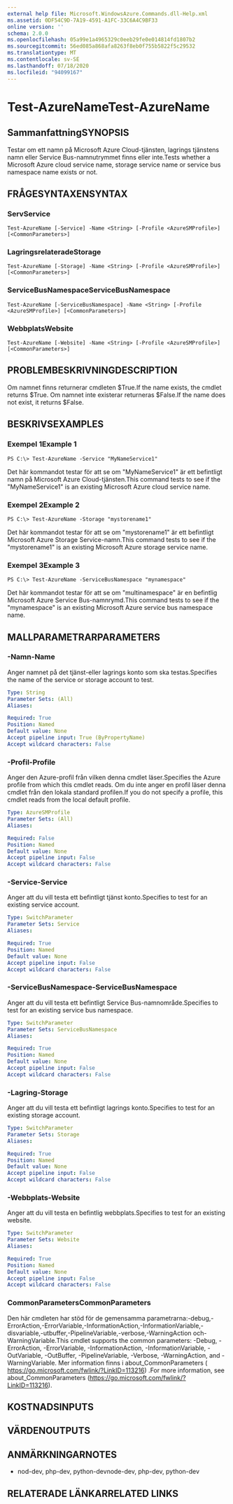 ```yaml
---
external help file: Microsoft.WindowsAzure.Commands.dll-Help.xml
ms.assetid: 0DF54C9D-7A19-4591-A1FC-33C6A4C9BF33
online version: ''
schema: 2.0.0
ms.openlocfilehash: 05a99e1a4965329c0eeb29fe0e014814fd1807b2
ms.sourcegitcommit: 56ed085a868afa8263f8eb0f755b5822f5c29532
ms.translationtype: MT
ms.contentlocale: sv-SE
ms.lasthandoff: 07/18/2020
ms.locfileid: "94099167"
---
```

# <span data-ttu-id="bb0ae-101">Test-AzureName</span><span class="sxs-lookup"><span data-stu-id="bb0ae-101">Test-AzureName</span></span>

## <span data-ttu-id="bb0ae-102">Sammanfattning</span><span class="sxs-lookup"><span data-stu-id="bb0ae-102">SYNOPSIS</span></span>
<span data-ttu-id="bb0ae-103">Testar om ett namn på Microsoft Azure Cloud-tjänsten, lagrings tjänstens namn eller Service Bus-namnutrymmet finns eller inte.</span><span class="sxs-lookup"><span data-stu-id="bb0ae-103">Tests whether a Microsoft Azure cloud service name, storage service name or service bus namespace name exists or not.</span></span>

## <span data-ttu-id="bb0ae-104">FRÅGESYNTAXEN</span><span class="sxs-lookup"><span data-stu-id="bb0ae-104">SYNTAX</span></span>

### <span data-ttu-id="bb0ae-105">Serv</span><span class="sxs-lookup"><span data-stu-id="bb0ae-105">Service</span></span>
```
Test-AzureName [-Service] -Name <String> [-Profile <AzureSMProfile>] [<CommonParameters>]
```

### <span data-ttu-id="bb0ae-106">Lagringsrelaterade</span><span class="sxs-lookup"><span data-stu-id="bb0ae-106">Storage</span></span>
```
Test-AzureName [-Storage] -Name <String> [-Profile <AzureSMProfile>] [<CommonParameters>]
```

### <span data-ttu-id="bb0ae-107">ServiceBusNamespace</span><span class="sxs-lookup"><span data-stu-id="bb0ae-107">ServiceBusNamespace</span></span>
```
Test-AzureName [-ServiceBusNamespace] -Name <String> [-Profile <AzureSMProfile>] [<CommonParameters>]
```

### <span data-ttu-id="bb0ae-108">Webbplats</span><span class="sxs-lookup"><span data-stu-id="bb0ae-108">Website</span></span>
```
Test-AzureName [-Website] -Name <String> [-Profile <AzureSMProfile>] [<CommonParameters>]
```

## <span data-ttu-id="bb0ae-109">PROBLEMBESKRIVNING</span><span class="sxs-lookup"><span data-stu-id="bb0ae-109">DESCRIPTION</span></span>
<span data-ttu-id="bb0ae-110">Om namnet finns returnerar cmdleten $True.</span><span class="sxs-lookup"><span data-stu-id="bb0ae-110">If the name exists, the cmdlet returns $True.</span></span>
<span data-ttu-id="bb0ae-111">Om namnet inte existerar returneras $False.</span><span class="sxs-lookup"><span data-stu-id="bb0ae-111">If the name does not exist, it returns $False.</span></span>

## <span data-ttu-id="bb0ae-112">BESKRIVS</span><span class="sxs-lookup"><span data-stu-id="bb0ae-112">EXAMPLES</span></span>

### <span data-ttu-id="bb0ae-113">Exempel 1</span><span class="sxs-lookup"><span data-stu-id="bb0ae-113">Example 1</span></span>
```
PS C:\> Test-AzureName -Service "MyNameService1"
```

<span data-ttu-id="bb0ae-114">Det här kommandot testar för att se om "MyNameService1" är ett befintligt namn på Microsoft Azure Cloud-tjänsten.</span><span class="sxs-lookup"><span data-stu-id="bb0ae-114">This command tests to see if the "MyNameService1" is an existing Microsoft Azure cloud service name.</span></span>

### <span data-ttu-id="bb0ae-115">Exempel 2</span><span class="sxs-lookup"><span data-stu-id="bb0ae-115">Example 2</span></span>
```
PS C:\> Test-AzureName -Storage "mystorename1"
```

<span data-ttu-id="bb0ae-116">Det här kommandot testar för att se om "mystorename1" är ett befintligt Microsoft Azure Storage Service-namn.</span><span class="sxs-lookup"><span data-stu-id="bb0ae-116">This command tests to see if the "mystorename1" is an existing Microsoft Azure storage service name.</span></span>

### <span data-ttu-id="bb0ae-117">Exempel 3</span><span class="sxs-lookup"><span data-stu-id="bb0ae-117">Example 3</span></span>
```
PS C:\> Test-AzureName -ServiceBusNamespace "mynamespace"
```

<span data-ttu-id="bb0ae-118">Det här kommandot testar för att se om "multinamespace" är en befintlig Microsoft Azure Service Bus-namnrymd.</span><span class="sxs-lookup"><span data-stu-id="bb0ae-118">This command tests to see if the "mynamespace" is an existing Microsoft Azure service bus namespace name.</span></span>

## <span data-ttu-id="bb0ae-119">MALLPARAMETRAR</span><span class="sxs-lookup"><span data-stu-id="bb0ae-119">PARAMETERS</span></span>

### <span data-ttu-id="bb0ae-120">-Namn</span><span class="sxs-lookup"><span data-stu-id="bb0ae-120">-Name</span></span>
<span data-ttu-id="bb0ae-121">Anger namnet på det tjänst-eller lagrings konto som ska testas.</span><span class="sxs-lookup"><span data-stu-id="bb0ae-121">Specifies the name of the service or storage account to test.</span></span>

```yaml
Type: String
Parameter Sets: (All)
Aliases: 

Required: True
Position: Named
Default value: None
Accept pipeline input: True (ByPropertyName)
Accept wildcard characters: False
```

### <span data-ttu-id="bb0ae-122">-Profil</span><span class="sxs-lookup"><span data-stu-id="bb0ae-122">-Profile</span></span>
<span data-ttu-id="bb0ae-123">Anger den Azure-profil från vilken denna cmdlet läser.</span><span class="sxs-lookup"><span data-stu-id="bb0ae-123">Specifies the Azure profile from which this cmdlet reads.</span></span>
<span data-ttu-id="bb0ae-124">Om du inte anger en profil läser denna cmdlet från den lokala standard profilen.</span><span class="sxs-lookup"><span data-stu-id="bb0ae-124">If you do not specify a profile, this cmdlet reads from the local default profile.</span></span>

```yaml
Type: AzureSMProfile
Parameter Sets: (All)
Aliases: 

Required: False
Position: Named
Default value: None
Accept pipeline input: False
Accept wildcard characters: False
```

### <span data-ttu-id="bb0ae-125">-Service</span><span class="sxs-lookup"><span data-stu-id="bb0ae-125">-Service</span></span>
<span data-ttu-id="bb0ae-126">Anger att du vill testa ett befintligt tjänst konto.</span><span class="sxs-lookup"><span data-stu-id="bb0ae-126">Specifies to test for an existing service account.</span></span>

```yaml
Type: SwitchParameter
Parameter Sets: Service
Aliases: 

Required: True
Position: Named
Default value: None
Accept pipeline input: False
Accept wildcard characters: False
```

### <span data-ttu-id="bb0ae-127">-ServiceBusNamespace</span><span class="sxs-lookup"><span data-stu-id="bb0ae-127">-ServiceBusNamespace</span></span>
<span data-ttu-id="bb0ae-128">Anger att du vill testa ett befintligt Service Bus-namnområde.</span><span class="sxs-lookup"><span data-stu-id="bb0ae-128">Specifies to test for an existing service bus namespace.</span></span>

```yaml
Type: SwitchParameter
Parameter Sets: ServiceBusNamespace
Aliases: 

Required: True
Position: Named
Default value: None
Accept pipeline input: False
Accept wildcard characters: False
```

### <span data-ttu-id="bb0ae-129">-Lagring</span><span class="sxs-lookup"><span data-stu-id="bb0ae-129">-Storage</span></span>
<span data-ttu-id="bb0ae-130">Anger att du vill testa ett befintligt lagrings konto.</span><span class="sxs-lookup"><span data-stu-id="bb0ae-130">Specifies to test for an existing storage account.</span></span>

```yaml
Type: SwitchParameter
Parameter Sets: Storage
Aliases: 

Required: True
Position: Named
Default value: None
Accept pipeline input: False
Accept wildcard characters: False
```

### <span data-ttu-id="bb0ae-131">-Webbplats</span><span class="sxs-lookup"><span data-stu-id="bb0ae-131">-Website</span></span>
<span data-ttu-id="bb0ae-132">Anger att du vill testa en befintlig webbplats.</span><span class="sxs-lookup"><span data-stu-id="bb0ae-132">Specifies to test for an existing website.</span></span>

```yaml
Type: SwitchParameter
Parameter Sets: Website
Aliases: 

Required: True
Position: Named
Default value: None
Accept pipeline input: False
Accept wildcard characters: False
```

### <span data-ttu-id="bb0ae-133">CommonParameters</span><span class="sxs-lookup"><span data-stu-id="bb0ae-133">CommonParameters</span></span>
<span data-ttu-id="bb0ae-134">Den här cmdleten har stöd för de gemensamma parametrarna:-debug,-ErrorAction,-ErrorVariable,-InformationAction,-InformationVariable,-disvariable,-utbuffer,-PipelineVariable,-verbose,-WarningAction och-WarningVariable.</span><span class="sxs-lookup"><span data-stu-id="bb0ae-134">This cmdlet supports the common parameters: -Debug, -ErrorAction, -ErrorVariable, -InformationAction, -InformationVariable, -OutVariable, -OutBuffer, -PipelineVariable, -Verbose, -WarningAction, and -WarningVariable.</span></span> <span data-ttu-id="bb0ae-135">Mer information finns i about_CommonParameters ( https://go.microsoft.com/fwlink/?LinkID=113216) .</span><span class="sxs-lookup"><span data-stu-id="bb0ae-135">For more information, see about_CommonParameters (https://go.microsoft.com/fwlink/?LinkID=113216).</span></span>

## <span data-ttu-id="bb0ae-136">KOSTNADS</span><span class="sxs-lookup"><span data-stu-id="bb0ae-136">INPUTS</span></span>

## <span data-ttu-id="bb0ae-137">VÄRDEN</span><span class="sxs-lookup"><span data-stu-id="bb0ae-137">OUTPUTS</span></span>

## <span data-ttu-id="bb0ae-138">ANMÄRKNINGAR</span><span class="sxs-lookup"><span data-stu-id="bb0ae-138">NOTES</span></span>
* <span data-ttu-id="bb0ae-139">nod-dev, php-dev, python-dev</span><span class="sxs-lookup"><span data-stu-id="bb0ae-139">node-dev, php-dev, python-dev</span></span>

## <span data-ttu-id="bb0ae-140">RELATERADE LÄNKAR</span><span class="sxs-lookup"><span data-stu-id="bb0ae-140">RELATED LINKS</span></span>


